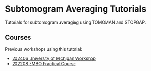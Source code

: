 # Subtomogram Averaging Tutorials

Tutorials for subtomogram averaging using TOMOMAN and STOPGAP.

## Courses

Previous workshops using this tutorial:

* [202406 University of Michigan Workshop](https://www.lsi.umich.edu/events/2024-06/2024-cryo-electron-tomography-data-processing-workshop)
* [202208 EMBO Practical Course](https://www.embl.org/about/info/course-and-conference-office/events/cry22-01/)
